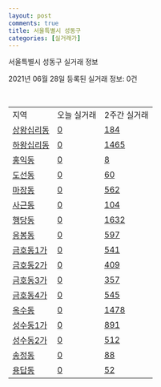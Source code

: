 ```yaml
---
layout: post
comments: true
title: 서울특별시 성동구
categories: [실거래가]
---
```


서울특별시 성동구 실거래 정보

2021년 06월 28일 등록된 실거래 정보: 0건

<script type="text/javascript">
  google.charts.load('current', {'packages':['corechart']});
  google.charts.setOnLoadCallback(drawChart);

  function drawChart() {
    var data = google.visualization.arrayToDataTable([['거래일', '매매', '전월세', '전매'], ['20-06', 76, 78, 0], ['20-07', 406, 848, 0], ['20-08', 211, 614, 0], ['20-09', 149, 528, 0], ['20-10', 149, 596, 0], ['20-11', 229, 686, 0], ['20-12', 290, 717, 0], ['21-01', 206, 728, 0], ['21-02', 125, 613, 0], ['21-03', 127, 639, 0], ['21-04', 123, 436, 0], ['21-05', 152, 468, 0], ['21-06', 35, 256, 0]]);

    var options = {
      title: '최근 유형별 거래량 추이',
      legend: { position: 'bottom' }
    };

    var chart = new google.visualization.LineChart(document.getElementById('columnchart_material'));
    chart.draw(data, (options));
  }
</script>

<div id="columnchart_material" style="width: 100%; margin-left: -35px"></div>
<br>
<table class="sortable">
  <tr>
    <td>지역</td>
    <td>오늘 실거래</td>
    <td>2주간 실거래</td>
  </tr>

  
  <tr class="item">
    <td><a href="1120010100.html">상왕십리동</a></td>
    <td><a href="1120010100.html">0</a></td>
    <td><a href="1120010100.html">184</a></td>
  </tr>
    

  <tr class="item">
    <td><a href="1120010200.html">하왕십리동</a></td>
    <td><a href="1120010200.html">0</a></td>
    <td><a href="1120010200.html">1465</a></td>
  </tr>
    

  <tr class="item">
    <td><a href="1120010300.html">홍익동</a></td>
    <td><a href="1120010300.html">0</a></td>
    <td><a href="1120010300.html">8</a></td>
  </tr>
    

  <tr class="item">
    <td><a href="1120010400.html">도선동</a></td>
    <td><a href="1120010400.html">0</a></td>
    <td><a href="1120010400.html">60</a></td>
  </tr>
    

  <tr class="item">
    <td><a href="1120010500.html">마장동</a></td>
    <td><a href="1120010500.html">0</a></td>
    <td><a href="1120010500.html">562</a></td>
  </tr>
    

  <tr class="item">
    <td><a href="1120010600.html">사근동</a></td>
    <td><a href="1120010600.html">0</a></td>
    <td><a href="1120010600.html">104</a></td>
  </tr>
    

  <tr class="item">
    <td><a href="1120010700.html">행당동</a></td>
    <td><a href="1120010700.html">0</a></td>
    <td><a href="1120010700.html">1632</a></td>
  </tr>
    

  <tr class="item">
    <td><a href="1120010800.html">응봉동</a></td>
    <td><a href="1120010800.html">0</a></td>
    <td><a href="1120010800.html">597</a></td>
  </tr>
    

  <tr class="item">
    <td><a href="1120010900.html">금호동1가</a></td>
    <td><a href="1120010900.html">0</a></td>
    <td><a href="1120010900.html">541</a></td>
  </tr>
    

  <tr class="item">
    <td><a href="1120011000.html">금호동2가</a></td>
    <td><a href="1120011000.html">0</a></td>
    <td><a href="1120011000.html">409</a></td>
  </tr>
    

  <tr class="item">
    <td><a href="1120011100.html">금호동3가</a></td>
    <td><a href="1120011100.html">0</a></td>
    <td><a href="1120011100.html">357</a></td>
  </tr>
    

  <tr class="item">
    <td><a href="1120011200.html">금호동4가</a></td>
    <td><a href="1120011200.html">0</a></td>
    <td><a href="1120011200.html">545</a></td>
  </tr>
    

  <tr class="item">
    <td><a href="1120011300.html">옥수동</a></td>
    <td><a href="1120011300.html">0</a></td>
    <td><a href="1120011300.html">1478</a></td>
  </tr>
    

  <tr class="item">
    <td><a href="1120011400.html">성수동1가</a></td>
    <td><a href="1120011400.html">0</a></td>
    <td><a href="1120011400.html">891</a></td>
  </tr>
    

  <tr class="item">
    <td><a href="1120011500.html">성수동2가</a></td>
    <td><a href="1120011500.html">0</a></td>
    <td><a href="1120011500.html">512</a></td>
  </tr>
    

  <tr class="item">
    <td><a href="1120011800.html">송정동</a></td>
    <td><a href="1120011800.html">0</a></td>
    <td><a href="1120011800.html">88</a></td>
  </tr>
    

  <tr class="item">
    <td><a href="1120012200.html">용답동</a></td>
    <td><a href="1120012200.html">0</a></td>
    <td><a href="1120012200.html">52</a></td>
  </tr>
    


</table>


    